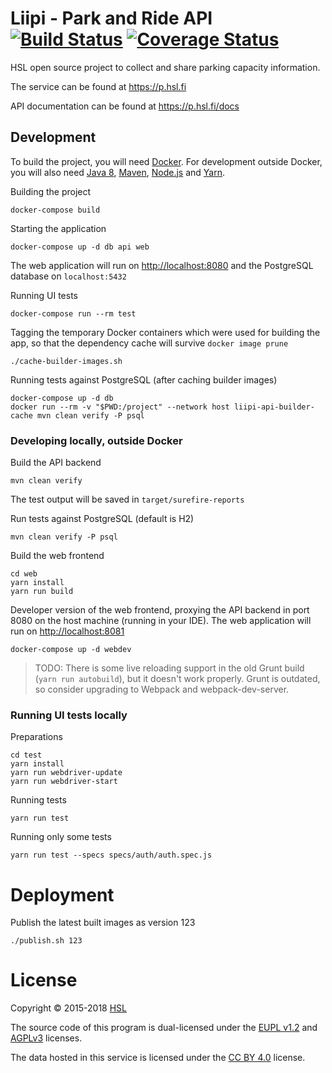 # Liipi - Park and Ride API [![Build Status](https://travis-ci.org/HSLdevcom/parkandrideAPI.svg?branch=master)](https://travis-ci.org/HSLdevcom/parkandrideAPI) [![Coverage Status](https://coveralls.io/repos/HSLdevcom/parkandrideAPI/badge.png?branch=master)](https://coveralls.io/r/HSLdevcom/parkandrideAPI?branch=master)

HSL open source project to collect and share parking capacity information. 

The service can be found at <https://p.hsl.fi>

API documentation can be found at <https://p.hsl.fi/docs>


## Development

To build the project, you will need [Docker](https://www.docker.com/community-edition). For development outside Docker, you will also need [Java 8](http://www.oracle.com/technetwork/java/javase/downloads/jdk8-downloads-2133151.html), [Maven](https://maven.apache.org/), [Node.js](https://nodejs.org/) and [Yarn](https://yarnpkg.com/). 

Building the project

    docker-compose build

Starting the application

    docker-compose up -d db api web

The web application will run on <http://localhost:8080> and the PostgreSQL database on `localhost:5432`

Running UI tests

    docker-compose run --rm test

Tagging the temporary Docker containers which were used for building the app, so that the dependency cache will survive `docker image prune`  

    ./cache-builder-images.sh 

Running tests against PostgreSQL (after caching builder images)

    docker-compose up -d db
    docker run --rm -v "$PWD:/project" --network host liipi-api-builder-cache mvn clean verify -P psql


### Developing locally, outside Docker

Build the API backend

    mvn clean verify

The test output will be saved in `target/surefire-reports`

Run tests against PostgreSQL (default is H2)

    mvn clean verify -P psql

Build the web frontend

    cd web
    yarn install
    yarn run build

Developer version of the web frontend, proxying the API backend in port 8080 on the host machine (running in your IDE). The web application will run on <http://localhost:8081> 

    docker-compose up -d webdev

> TODO: There is some live reloading support in the old Grunt build (`yarn run autobuild`), but it doesn't work properly. Grunt is outdated, so consider upgrading to Webpack and webpack-dev-server.  


### Running UI tests locally

Preparations

    cd test
    yarn install
    yarn run webdriver-update
    yarn run webdriver-start

Running tests

    yarn run test

Running only some tests

    yarn run test --specs specs/auth/auth.spec.js


# Deployment

Publish the latest built images as version 123

    ./publish.sh 123


# License

Copyright © 2015-2018 [HSL](https://www.hsl.fi/)

The source code of this program is dual-licensed under the [EUPL v1.2](LICENSE-EUPL.txt) and [AGPLv3](LICENSE-AGPL.txt) licenses.

The data hosted in this service is licensed under the [CC BY 4.0](http://creativecommons.org/licenses/by/4.0/) license.
